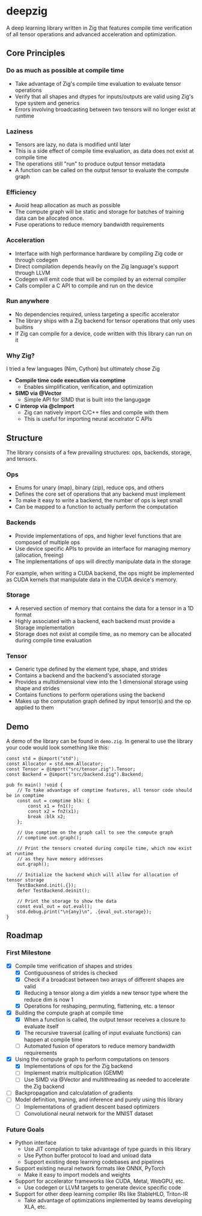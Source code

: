 # deepzig

A deep learning library written in Zig that features compile time verification of all tensor operations and advanced acceleration and optimization. 

## Core Principles

### Do as much as possible at compile time

- Take advantage of Zig's compile time evaluation to evaluate tensor operations
- Verify that all shapes and dtypes for inputs/outputs are valid using Zig's type system and generics
- Errors involving broadcasting between two tensors will no longer exist at runtime

### Laziness

- Tensors are lazy, no data is modified until later
- This is a side effect of compile time evaluation, as data does not exist at compile time 
- The operations still "run" to produce output tensor metadata
- A function can be called on the output tensor to evaluate the compute graph

### Efficiency
- Avoid heap allocation as much as possible
- The compute graph will be static and storage for batches of training data can be allocated once. 
- Fuse operations to reduce memory bandwidth requirements

### Acceleration
- Interface with high performance hardware by compiling Zig code or through codegen
- Direct compilation depends heavily on the Zig language's support through LLVM
- Codegen will emit code that will be compiled by an external compiler
- Calls compiler a C API to compile and run on the device

### Run anywhere
- No dependencies required, unless targeting a specific accelerator
- The library ships with a Zig backend for tensor operations that only uses builtins
- If Zig can compile for a device, code written with this library can run on it

### Why Zig?

I tried a few languages (Nim, Cython) but ultimately chose Zig

- **Compile time code execution via comptime** 
    - Enables simplification, verification, and optimization
- **SIMD via @Vector**
    - Simple API for SIMD that is built into the langugage
- **C interop via @cImport** 
    - Zig can natively import C/C++ files and compile with them
    - This is useful for importing neural accelrator C APIs

## Structure

The library consists of a few prevailing structures: ops, backends, storage, and tensors.

### Ops 
- Enums for unary (map), binary (zip), reduce ops, and others
- Defines the core set of operations that any backend must implement
- To make it easy to write a backend, the number of ops is kept small
- Can be mapped to a function to actually perform the computation

### Backends 
- Provide implementations of ops, and higher level functions that are composed of multiple ops
- Use device specific APIs to provide an interface for managing memory (allocation, freeing)
- The implementations of ops will directly manipulate data in the storage

For example, when writing a CUDA backend, the ops might be implemented as CUDA kernels that manipulate data in the CUDA device's memory. 

### Storage
- A reserved section of memory that contains the data for a tensor in a 1D format
- Highly associated with a backend, each backend must provide a Storage implementation
- Storage does not exist at compile time, as no memory can be allocated during compile time evaluation

### Tensor
- Generic type defined by the element type, shape, and strides
- Contains a backend and the backend's associated storage 
- Provides a multidimensional view into the 1 dimensional storage using shape and strides
- Contains functions to perform operations using the backend
- Makes up the computation graph defined by input tensor(s) and the op applied to them

## Demo

A demo of the library can be found in `demo.zig`. In general to use the library your code would look something like this:

```zig
const std = @import("std");
const Allocator = std.mem.Allocator;
const Tensor = @import("src/tensor.zig").Tensor;
const Backend = @import("src/backend.zig").Backend;

pub fn main() !void {
    // To take advantage of comptime features, all tensor code should be in comptime
    const out = comptime blk: {
        const x1 = fn1();
        const x2 = fn2(x1);
        break :blk x2;
    };

    // Use comptime on the graph call to see the compute graph
    // comptime out.graph();

    // Print the tensors created during compile time, which now exist at runtime
    // as they have memory addresses
    out.graph();

    // Initialize the backend which will allow for allocation of tensor storage
    TestBackend.init(.{});
    defer TestBackend.deinit();

    // Print the storage to show the data
    const eval_out = out.eval();
    std.debug.print("\n{any}\n", .{eval_out.storage});
}
```

## Roadmap

### First Milestone

- [x] Compile time verification of shapes and strides
    - [x] Contiguousness of strides is checked
    - [x] Check if a broadcast between two arrays of different shapes are valid
    - [x] Reducing a tensor along a dim yields a new tensor type where the reduce dim is now 1
    - [x] Operations for reshaping, permuting, flattening, etc. a tensor
- [x] Building the compute graph at compile time
    - [x] When a function is called, the output tensor receives a closure to evaluate itself
    - [x] The recursive traversal (calling of input evaluate functions) can happen at compile time
    - [ ] Automated fusion of operators to reduce memory bandwidth requirements
- [x] Using the compute graph to perform computations on tensors
    - [x] Implementations of ops for the Zig backend
    - [ ] Implement matrix multiplication (GEMM)
    - [ ] Use SIMD via @Vector and multithreading as needed to accelerate the Zig backend
- [ ] Backpropagation and calculatation of gradients
- [ ] Model definition, traning, and inference and purely using this library
    - [ ] Implementations of gradient descent based optimizers
    - [ ] Convolutional neural network for the MNIST dataset

### Future Goals
 
- Python interface
    - Use JIT compilation to take advantage of type guards in this library
    - Use Python buffer protocol to load and unload data
    - Support existing deep learning codebases and pipelines 
- Support existing neural network formats like ONNX, PyTorch
    - Make it easy to import models and weights 
- Support for accelerator frameworks like CUDA, Metal, WebGPU, etc.
    - Use codegen or LLVM targets to generate device specific code
- Support for other deep learning compiler IRs like StableHLO, Triton-IR
    - Take advantage of optimizations implemented by teams developing XLA, etc.
